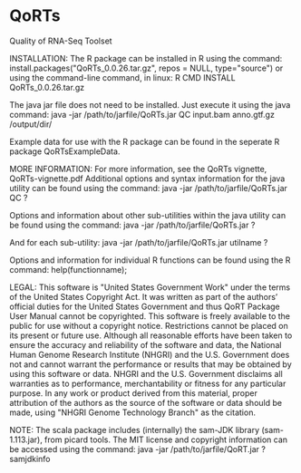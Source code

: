 QoRTs
=====

Quality of RNA-Seq Toolset

INSTALLATION:
The R package can be installed in R using the command:
install.packages("QoRTs_0.0.26.tar.gz", repos = NULL, type="source")
or using the command-line command, in linux:
R CMD INSTALL QoRTs_0.0.26.tar.gz

The java jar file does not need to be installed.
Just execute it using the java command:
java -jar /path/to/jarfile/QoRTs.jar QC input.bam anno.gtf.gz /output/dir/

Example data for use with the R package can be found in the seperate R
package QoRTsExampleData.

MORE INFORMATION:
For more information, see the QoRTs vignette, QoRTs-vignette.pdf
Additional options and syntax information for the java utility can be
found using the command:
java -jar /path/to/jarfile/QoRTs.jar QC ?

Options and information about other sub-utilities within the java utility
can be found using the command:
java -jar /path/to/jarfile/QoRTs.jar ?

And for each sub-utility:
java -jar /path/to/jarfile/QoRTs.jar utilname ?

Options and information for individual R functions can be found using
the R command:
help(functionname);

LEGAL:
This software is "United States Government Work" under the terms of the United
States Copyright Act. It was written as part of the authors’ official duties
for the United States Government and thus QoRT Package User Manual cannot be
copyrighted. This software is freely available to the public for use without a
copyright notice. Restrictions cannot be placed on its present or future use.
Although all reasonable efforts have been taken to ensure the accuracy and
reliability of the software and data, the National Human Genome Research
Institute (NHGRI) and the U.S. Government does not and cannot warrant the
performance or results that may be obtained by using this software or data.
NHGRI and the U.S. Government disclaims all warranties as to performance,
merchantability or fitness for any particular purpose.
In any work or product derived from this material, proper attribution of the
authors as the source of the software or data should be made, using "NHGRI
Genome Technology Branch" as the citation.

NOTE: The scala package includes (internally) the sam-JDK library
(sam-1.113.jar), from picard tools. The MIT license and copyright
information can be accessed using the command:
java -jar /path/to/jarfile/QoRT.jar ? samjdkinfo
